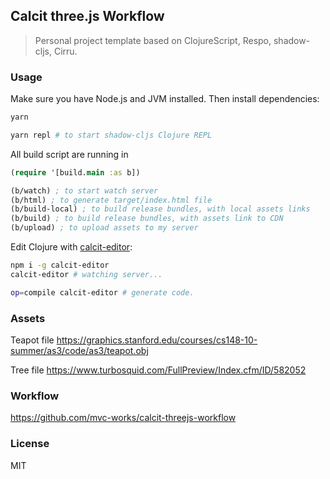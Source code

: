 
Calcit three.js Workflow
----

> Personal project template based on ClojureScript, Respo, shadow-cljs, Cirru.

### Usage

Make sure you have Node.js and JVM installed. Then install dependencies:

```bash
yarn

yarn repl # to start shadow-cljs Clojure REPL
```

All build script are running in

```clojure
(require '[build.main :as b])

(b/watch) ; to start watch server
(b/html) ; to generate target/index.html file
(b/build-local) ; to build release bundles, with local assets links
(b/build) ; to build release bundles, with assets link to CDN
(b/upload) ; to upload assets to my server
```

Edit Clojure with [calcit-editor](https://github.com/Cirru/calcit-editor):

```bash
npm i -g calcit-editor
calcit-editor # watching server...

op=compile calcit-editor # generate code.
```

### Assets

Teapot file https://graphics.stanford.edu/courses/cs148-10-summer/as3/code/as3/teapot.obj

Tree file https://www.turbosquid.com/FullPreview/Index.cfm/ID/582052

### Workflow

https://github.com/mvc-works/calcit-threejs-workflow

### License

MIT
